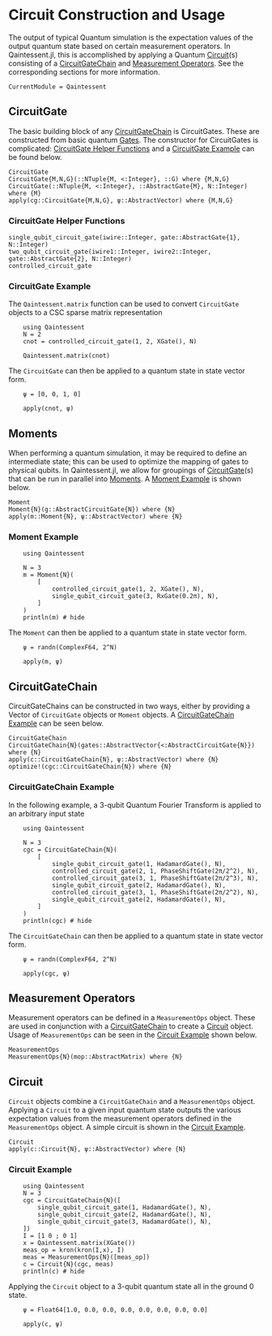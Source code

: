 # Circuit Construction and Usage

The output of typical Quantum simulation is the expectation values of the output quantum state based on certain measurement operators. In Qaintessent.jl, this is accomplished by applying a Quantum [Circuit](@ref)(s) consisting of a  [CircuitGateChain](@ref) and [Measurement Operators](@ref). See the corresponding sections for more information.

```@meta
CurrentModule = Qaintessent
```

## CircuitGate
The basic building block of any [CircuitGateChain](@ref) is CircuitGates. These are constructed from basic quantum [Gates](@ref). The constructor for CircuitGates is complicated: [CircuitGate Helper Functions](@ref) and a [CircuitGate Example](@ref) can be found below.

```@docs
CircuitGate
CircuitGate{M,N,G}(::NTuple{M, <:Integer}, ::G) where {M,N,G}
CircuitGate(::NTuple{M, <:Integer}, ::AbstractGate{M}, N::Integer) where {M}
apply(cg::CircuitGate{M,N,G}, ψ::AbstractVector) where {M,N,G}
```

### CircuitGate Helper Functions
```@docs
single_qubit_circuit_gate(iwire::Integer, gate::AbstractGate{1}, N::Integer)
two_qubit_circuit_gate(iwire1::Integer, iwire2::Integer, gate::AbstractGate{2}, N::Integer)
controlled_circuit_gate
```

### CircuitGate Example

The `Qaintessent.matrix` function can be used to convert `CircuitGate` objects to a CSC sparse matrix representation

```@example CircuitGate
    using Qaintessent
    N = 2
    cnot = controlled_circuit_gate(1, 2, XGate(), N)

    Qaintessent.matrix(cnot)
```
The `CircuitGate` can then be applied to a quantum state in state vector form.

```@example CircuitGate
    ψ = [0, 0, 1, 0]

    apply(cnot, ψ)
```

## Moments
When performing a quantum simulation, it may be required to define an intermediate state; this can be used to optimize the mapping of gates to physical qubits. In Qaintessent.jl, we allow for groupings of [CircuitGate](@ref)(s) that can be run in parallel into [Moments](@ref). A [Moment Example](@ref) is shown below.

```@docs
Moment
Moment{N}(g::AbstractCircuitGate{N}) where {N}
apply(m::Moment{N}, ψ::AbstractVector) where {N}
```

### Moment Example

```@example Moment
    using Qaintessent

    N = 3
    m = Moment{N}(
        [
            controlled_circuit_gate(1, 2, XGate(), N),
            single_qubit_circuit_gate(3, RxGate(0.2π), N),
        ]
    )
    println(m) # hide
```
The `Moment` can then be applied to a quantum state in state vector form.

```@example Moment
    ψ = randn(ComplexF64, 2^N)
    
    apply(m, ψ)
```

## CircuitGateChain
CircuitGateChains can be constructed in two ways, either by providing a Vector of `CircuitGate` objects or `Moment` objects. A [CircuitGateChain Example](@ref) can be seen below.

```@docs
CircuitGateChain
CircuitGateChain{N}(gates::AbstractVector{<:AbstractCircuitGate{N}}) where {N}
apply(c::CircuitGateChain{N}, ψ::AbstractVector) where {N}
optimize!(cgc::CircuitGateChain{N}) where {N}
```

### CircuitGateChain Example
In the following example, a 3-qubit Quantum Fourier Transform is applied to an arbitrary input state

```@example CGC
    using Qaintessent

    N = 3
    cgc = CircuitGateChain{N}(
        [
            single_qubit_circuit_gate(1, HadamardGate(), N),
            controlled_circuit_gate(2, 1, PhaseShiftGate(2π/2^2), N),
            controlled_circuit_gate(3, 1, PhaseShiftGate(2π/2^3), N),
            single_qubit_circuit_gate(2, HadamardGate(), N),
            controlled_circuit_gate(3, 1, PhaseShiftGate(2π/2^2), N),
            single_qubit_circuit_gate(2, HadamardGate(), N),
        ]
    )
    println(cgc) # hide
```
The `CircuitGateChain` can then be applied to a quantum state in state vector form.

```@example CGC
    ψ = randn(ComplexF64, 2^N)
    
    apply(cgc, ψ)
```

## Measurement Operators
Measurement operators can be defined in a `MeasurementOps` object. These are used in conjunction with a [CircuitGateChain](@ref) to create a [Circuit](@ref) object. Usage of `MeasurementOps` can be seen in the [Circuit Example](@ref) shown below.

```@docs
MeasurementOps
MeasurementOps{N}(mop::AbstractMatrix) where {N}
```

## Circuit
`Circuit` objects combine a `CircuitGateChain` and a `MeasurementOps` object. Applying a `Circuit` to a given input quantum state outputs the various expectation values from the measurement operators defined in the `MeasurementOps` object. A simple circuit is shown in the [Circuit Example](@ref).

```@docs
Circuit
apply(c::Circuit{N}, ψ::AbstractVector) where {N}
```

### Circuit Example

```@example Circuit
    using Qaintessent
    N = 3
    cgc = CircuitGateChain{N}([
        single_qubit_circuit_gate(1, HadamardGate(), N),   
        single_qubit_circuit_gate(2, HadamardGate(), N),
        single_qubit_circuit_gate(3, HadamardGate(), N),
    ])
    I = [1 0 ; 0 1]
    x = Qaintessent.matrix(XGate())
    meas_op = kron(kron(I,x), I)
    meas = MeasurementOps{N}([meas_op])
    c = Circuit{N}(cgc, meas)
    println(c) # hide
```
Applying the `Circuit` object to a 3-qubit quantum state all in the ground 0 state.

```@example Circuit
    ψ = Float64[1.0, 0.0, 0.0, 0.0, 0.0, 0.0, 0.0, 0.0]
    
    apply(c, ψ)
```